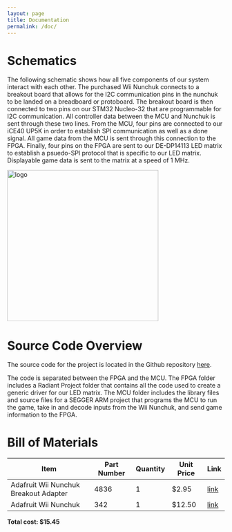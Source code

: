 ```yaml
---
layout: page
title: Documentation
permalink: /doc/
---
```


# Schematics
<!-- Include images of the schematics for your system. They should follow best practices for schematic drawings with all parts and pins clearly labeled. You may draw your schematics either with a software tool or neatly by hand. -->
The following schematic shows how all five components of our system interact with each other. The purchased Wii Nunchuk connects to a breakout board that allows for the I2C communication pins in the nunchuk to be landed on a breadboard or protoboard. The breakout board is then connected to two pins on our STM32 Nucleo-32 that are programmable for I2C communication. All controller data between the MCU and Nunchuk is sent through these two lines. From the MCU, four pins are connected to our iCE40 UP5K in order to establish SPI communication as well as a done signal. All game data from the MCU is sent through this connection to the FPGA. Finally, four pins on the FPGA are sent to our DE-DP14113 LED matrix to establish a psuedo-SPI protocol that is specific to our LED matrix. Displayable game data is sent to the matrix at a speed of 1 MHz.
<div style="text-align: middle">
  <img src="./assets/img/E155 Labs - Project Schematic.png" alt="logo" width="350" />
</div>

# Source Code Overview
<!-- This section should include information to describe the organization of the code base and highlight how the code connects. -->
The source code for the project is located in the Github repository [here](https://github.com/Martin5009/amazing_game).

The code is separated between the FPGA and the MCU. The FPGA folder includes a Radiant Project folder that contains all the code used to create a generic driver for our LED matrix. The MCU folder includes the library files and source files for a SEGGER ARM project that programs the MCU to run the game, take in and decode inputs from the Wii Nunchuk, and send game information to the FPGA.

# Bill of Materials
<!-- The bill of materials should include all the parts used in your project along with the prices and links.  -->

| Item | Part Number | Quantity | Unit Price | Link |
| ---- | ----------- | ----- | ---- | ---- |
| Adafruit Wii Nunchuk Breakout Adapter |  4836 | 1 | $2.95 |  [link](https://www.adafruit.com/product/4836) |
| Adafruit Wii Nunchuk |  342 | 1 | $12.50 |  [link](https://www.adafruit.com/product/342) |

**Total cost: $15.45**
